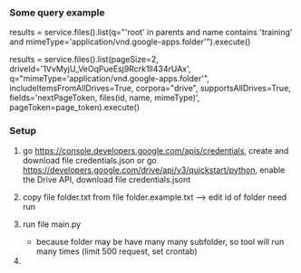 ### Some query example

results = service.files().list(q="'root' in parents and name contains 'training' and mimeType='application/vnd.google-apps.folder'").execute()

results = service.files().list(pageSize=2, driveId='1VvMyjU_VeOqPueEsj9Rcrk1ll434rUAx', q="mimeType='application/vnd.google-apps.folder'", includeItemsFromAllDrives=True, corpora="drive", supportsAllDrives=True, fields='nextPageToken, files(id, name, mimeType)', pageToken=page_token).execute()

### Setup

1. go https://console.developers.google.com/apis/credentials, create and download file credentials.json
or go https://developers.google.com/drive/api/v3/quickstart/python, enable the Drive API, download file credentials.jsont
2. copy file folder.txt from file folder.example.txt --> edit id of folder need run
3. run file main.py
	- because folder may be have many many subfolder, so tool will run many times (limit 500 request, set crontab)

4. 